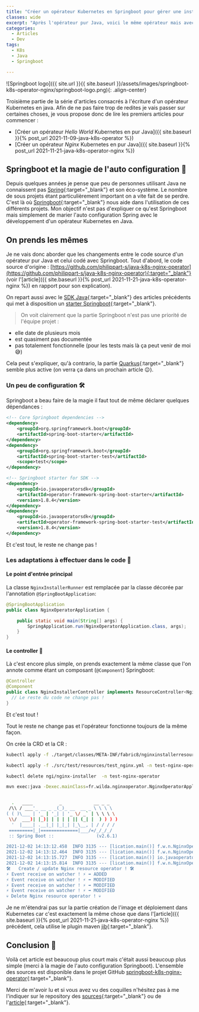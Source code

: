 ```yaml
---
title: "Créer un opérateur Kubernetes en Springboot pour gérer une instance Nginx."
classes: wide
excerpt: "Après l'opérateur pur Java, voici le même opérateur mais avec Springboot."
categories:
  - Articles
  - Dev
tags:
  - K8s
  - Java
  - Springboot

---
```


![Springboot logo]({{ site.url }}{{ site.baseurl }}/assets/images/springboot-k8s-operator-nginx/springboot-logo.png){: .align-center}

Troisième partie de la série d'articles consacrés à l'écriture d'un opérateur Kubernetes en java.
Afin de ne pas faire trop de redites je vais passer sur certaines choses, je vous propose donc de lire les premiers articles pour commencer :
 - [Créer un opérateur _Hello World_ Kubernetes en pur Java]({{ site.baseurl }}{% post_url 2021-11-09-java-k8s-operator %}) 
 - [Créer un opérateur _Nginx_ Kubernetes en pur Java]({{ site.baseurl }}{% post_url 2021-11-21-java-k8s-operator-nginx %}) 

## Springboot et la magie de l'auto configuration 💫

Depuis quelques années je pense que peu de personnes utilisant Java ne connaissent pas [Spring](https://spring.io/){:target="_blank"} et son éco-système.
Le nombre de sous projets étant particulièrement important on a vite fait de se perdre.
C'est là où [Springboot](https://spring.io/projects/spring-boot){:target="_blank"} nous aide dans l'utilisation de ces différents projets.
Mon objectif n'est pas d'expliquer ce qu'est Springboot mais simplement de marier l'auto configuration Spring avec le développement d'un opérateur Kubernetes en Java.

## On prends les mêmes 

Je ne vais donc aborder que les changements entre le code source d'un opérateur pur Java et celui codé avec Springboot.
Tout d'abord, le code source d'origine : [https://github.com/philippart-s/java-k8s-nginx-operator](https://github.com/philippart-s/java-k8s-nginx-operator){:target="_blank"} (voir l'[article]({{ site.baseurl }}{% post_url 2021-11-21-java-k8s-operator-nginx %}) en rapport pour son explication).

On repart aussi avec le [SDK Java](https://javaoperatorsdk.io/){:target="_blank"} des articles précédents qui met à disposition un [starter Springboot](https://github.com/java-operator-sdk/operator-framework-spring-boot-starter){:target="_blank"}.

> On voit clairement que la partie Springboot n'est pas une priorité de l'équipe projet : 
 - elle date de plusieurs mois
 - est quasiment pas documentée
 - pas totalement fonctionnelle (pour les tests mais là ça peut venir de moi 😅)

Cela peut s'expliquer, qu'à contrario, la partie [Quarkus](https://github.com/quarkiverse/quarkus-operator-sdk){:target="_blank"} semble plus active (on verra ça dans un prochain article 😉).

### Un peu de configuration 🛠️

Springboot a beau faire de la magie il faut tout de même déclarer quelques dépendances :
```xml
<!-- Core Springboot dependencies -->
<dependency>
	<groupId>org.springframework.boot</groupId>
	<artifactId>spring-boot-starter</artifactId>
</dependency>
<dependency>
	<groupId>org.springframework.boot</groupId>
	<artifactId>spring-boot-starter-test</artifactId>
	<scope>test</scope>
</dependency>

<!-- Springboot starter for SDK -->
<dependency>
	<groupId>io.javaoperatorsdk</groupId>
	<artifactId>operator-framework-spring-boot-starter</artifactId>
	<version>1.8.4</version>
</dependency>
<dependency>
	<groupId>io.javaoperatorsdk</groupId>
	<artifactId>operator-framework-spring-boot-starter-test</artifactId>
	<version>1.8.4</version>
</dependency>
```

Et c'est tout, le reste ne change pas !

### Les adaptations à effectuer dans le code 📝

#### Le point d'entrée principal

La classe `NginxInstallerRunner` est remplacée par la classe décorée par l'annotation `@SpringBootApplication`: 
```java
@SpringBootApplication
public class NginxOperatorApplication {

	public static void main(String[] args) {
		SpringApplication.run(NginxOperatorApplication.class, args);
	}
}
```

#### Le controller 🤖

Là c'est encore plus simple, on prends exactement la même classe que l'on annote comme étant un composant (`@Component`) Springboot:
```java
@Controller
@Component
public class NginxInstallerController implements ResourceController<NginxInstallerResource> {
  // Le reste du code ne change pas !
}
```

Et c'est tout ! 

Tout le reste ne change pas et l'opérateur fonctionne toujours de la même façon.

On crée la CRD et la CR : 
```bash
kubectl apply -f ./target/classes/META-INF/fabric8/nginxinstallerresources.fr.wilda-v1.yml

kubectl apply -f ./src/test/resources/test_nginx.yml -n test-nginx-operator

kubectl delete ngi/nginx-installer  -n test-nginx-operator
```

```bash
mvn exec:java -Dexec.mainClass=fr.wilda.nginxoperator.NginxOperatorApplication


  .   ____          _            __ _ _
 /\\ / ___'_ __ _ _(_)_ __  __ _ \ \ \ \
( ( )\___ | '_ | '_| | '_ \/ _` | \ \ \ \
 \\/  ___)| |_)| | | | | || (_| |  ) ) ) )
  '  |____| .__|_| |_|_| |_\__, | / / / /
 =========|_|==============|___/=/_/_/_/
 :: Spring Boot ::                (v2.6.1)

2021-12-02 14:13:12.458  INFO 3135 --- [lication.main()] f.w.n.NginxOperatorApplication           : Starting NginxOperatorApplication using Java 11.0.11 on NB101738SPC3700 with PID 
2021-12-02 14:13:12.464  INFO 3135 --- [lication.main()] f.w.n.NginxOperatorApplication           : No active profile set, falling back to default profiles: default
2021-12-02 14:13:15.727  INFO 3135 --- [lication.main()] io.javaoperatorsdk.operator.Operator     : Registered Controller: 'nginxinstallercontroller' for CRD: 'class fr.wilda.nginxoperator.resource.NginxInstallerResource' for namespace(s): [all namespaces]
2021-12-02 14:13:15.814  INFO 3135 --- [lication.main()] f.w.n.NginxOperatorApplication           : Started NginxOperatorApplication in 4.405 seconds (JVM running for 22.302)
🛠️   Create / update Nginx resource operator ! 🛠️
⚡ Event receive on watcher ! ⚡ ➡️ ADDED
⚡ Event receive on watcher ! ⚡ ➡️ MODIFIED
⚡ Event receive on watcher ! ⚡ ➡️ MODIFIED
⚡ Event receive on watcher ! ⚡ ➡️ MODIFIED
💀 Delete Nginx resource operator ! 💀
```

Je ne m'étendrai pas sur la partie création de l'image et déploiement dans Kubernetes car c'est exactement la même chose que dans l'[article]({{ site.baseurl }}{% post_url 2021-11-21-java-k8s-operator-nginx %}) précédent, cela utilise le plugin maven [jib](https://github.com/GoogleContainerTools/jib/tree/master/jib-maven-plugin){:target="_blank"}.

## Conclusion 🧐

Voilà cet article est beaucoup plus court mais c'était aussi beaucoup plus simple (merci à la magie de l'auto configuration Springboot).
L'ensemble des sources est disponible dans le projet GitHub [springboot-k8s-nginx-operator](https://github.com/philippart-s/springboot-k8s-nginx-operator){:target="_blank"}.

Merci de m'avoir lu et si vous avez vu des coquilles n'hésitez pas à me l'indiquer sur le repository des [sources](https://github.com/philippart-s/springboot-k8s-nginx-operator){:target="_blank"} ou de l'[article](https://github.com/philippart-s/blog){:target="_blank"}.

